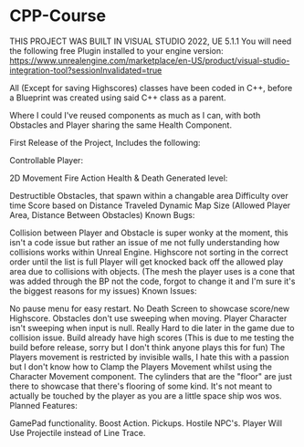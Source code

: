 # CPP-Course

THIS PROJECT WAS BUILT IN VISUAL STUDIO 2022, UE 5.1.1 You will need the following free Plugin installed to your engine version: https://www.unrealengine.com/marketplace/en-US/product/visual-studio-integration-tool?sessionInvalidated=true

All (Except for saving Highscores) classes have been coded in C++, before a Blueprint was created using said C++ class as a parent.

Where I could I've reused components as much as I can, with both Obstacles and Player sharing the same Health Component.

First Release of the Project, Includes the following:

Controllable Player:

2D Movement
Fire Action
Health & Death
Generated level:

Destructible Obstacles, that spawn within a changable area
Difficulty over time
Score based on Distance Traveled
Dynamic Map Size (Allowed Player Area, Distance Between Obstacles)
Known Bugs:

Collision between Player and Obstacle is super wonky at the moment, this isn't a code issue but rather an issue of me not fully understanding how collisions works within Unreal Engine.
Highscore not sorting in the correct order until the list is full
Player will get knocked back off the allowed play area due to collisions with objects. (The mesh the player uses is a cone that was added through the BP not the code, forgot to change it and I'm sure it's the biggest reasons for my issues)
Known Issues:

No pause menu for easy restart.
No Death Screen to showcase score/new Highscore.
Obstacles don't use sweeping when moving.
Player Character isn't sweeping when input is null.
Really Hard to die later in the game due to collision issue.
Build already have high scores (This is due to me testing the build before release, sorry but I don't think anyone plays this for fun)
The Players movement is restricted by invisible walls, I hate this with a passion but I don't know how to Clamp the Players Movement whilst using the Character Movement component.
The cylinders that are the "floor" are just there to showcase that there's flooring of some kind. It's not meant to actually be touched by the player as you are a little space ship wos wos.
Planned Features:

GamePad functionality.
Boost Action.
Pickups.
Hostile NPC's.
Player Will Use Projectile instead of Line Trace.
